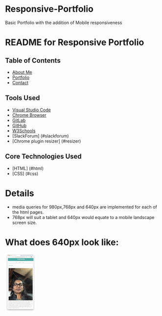 # Responsive-Portfolio
Basic Portfolio with the addition of Mobile responsiveness
# README for Responsive Portfolio


## Table of Contents

- [About Me](index.html)
- [Portfolio](portfolio)
- [Contact](contact)

## Tools Used

- [Visual Studio Code](#vscode)
- [Chrome Browser](#chrome)
- [GitLab](#gitlab)
- [GitHub](#github)
- [W3Schools](#w3schools)
- [SlackForum] (#slackforum)
- [Chrome plugin resizer] (#resizer)

## Core Technologies Used
 - [HTML] (#html)
 - [CSS] (#css)

# Details
- media queries for 980px,768px and 640px are implemented for each of the html pages.
- 768px will suit a tablet and 640px would equate to a mobile landscape screen size.

# What does 640px look like:
<!-- ![Getting Started](./assets/images/profile.jpg) -->
![About Page](about.png)


